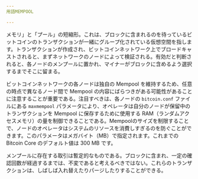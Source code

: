 ```yaml
---
用語MEMPOOL

---
```

メモリ」と「プール」の短縮形。これは、ブロックに含まれるのを待っているビットコインのトランザクションが一緒にグループ化されている仮想空間を指します。トランザクションが作成され、ビットコインネットワーク上でブロードキャストされると、まずネットワークのノードによって検証される。有効だと判断されると、各ノードのメンプールに置かれ、マイナーがブロックに含めるよう選択するまでそこに留まる。

ビットコインネットワークの各ノードは独自の Mempool を維持するため、任意の時点で異なるノード間で Mempool の内容にばらつきがある可能性があることに注意することが重要である。注目すべきは、各ノードの `bitcoin.conf` ファイルにある `maxmempool` パラメータにより、オペレータは自分のノードが保留中のトランザクションを Mempool に保存するために使用する RAM（ランダムアクセスメモリ）の量を制御できることである。Mempoolのサイズを制限することで、ノードのオペレータはシステムのリソースを消費しすぎるのを防ぐことができます。このパラメータはメガバイト（MB）で指定されます。これまでの Bitcoin Core のデフォルト値は 300 MB です。

メンプールに存在する取引は暫定的なものである。ブロックに含まれ、一定の確認回数が経過するまでは、不変であると考えるべきではない。これらのトランザクションは、しばしば入れ替えたりパージしたりすることができる。
